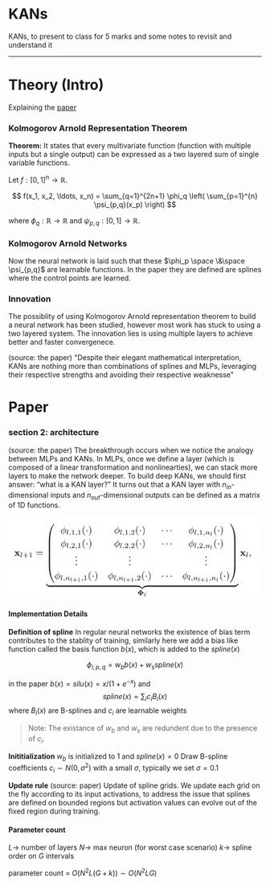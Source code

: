 # KANs
KANs, to present to class for 5 marks and some notes to revisit and understand it

---

# Theory (Intro)
Explaining the [paper](https://arxiv.org/pdf/2404.19756)

### Kolmogorov Arnold Representation Theorem

**Theorem:** It states that every multivariate function (function with multiple inputs but a single output) can be expressed as a two layered sum of single variable functions.

Let $f : [0, 1]^n \to \mathbb{R}$.

$$
f(x_1, x_2, \ldots, x_n) =
\sum_{q=1}^{2n+1} \phi_q \left(
    \sum_{p=1}^{n} \psi_{p,q}(x_p)
\right)
$$

where $\phi_q : \mathbb{R} \to \mathbb{R}$ and $\psi_{p,q} : [0, 1] \to \mathbb{R}$.

### Kolmogorov Arnold Networks

Now the neural network is laid such that these $\phi_p \space \&\space \psi_{p,q}$ are learnable functions. In the paper they are defined are splines where the control points are learned.

### Innovation

The possiblity of using Kolmogorov Arnold representation theorem to build a neural network has been studied, however most work has stuck to using a two layered system. The innovation lies is using multiple layers to achieve better and faster convergenece. 

(source: the paper)
"Despite their elegant mathematical interpretation, KANs are nothing more than combinations of
splines and MLPs, leveraging their respective strengths and avoiding their respective weaknesse" 

# Paper

### section 2: architecture 

(source: the paper)
The breakthrough occurs when we notice the analogy between MLPs and KANs. In MLPs, once we define a layer (which is composed of a linear transformation and nonlinearties), we can stack more layers to make the network deeper. To build deep KANs, we should first answer: “what is a KAN layer?” It turns out that a KAN layer with $n_{in}$-dimensional inputs and $n_{out}$-dimensional outputs can be defined as a matrix of 1D functions.

![image](./imgs/matrix_representation.png)

#### Implementation Details
**Definition of spline**
In regular neural networks the existence of bias term contributes to the stablity of training, similarly here we add a bias like function called the basis function $b(x)$, which is added to the $spline(x)$

$$\phi_{l,p,q} = w_{b} b(x) + w_{s} spline(x)$$

in the paper $b(x) = silu(x) = x/(1 + e^{-x})$
and $$spline(x) = \sum_{i} c_i B_i(x)$$ where $B_i(x)$ are B-splines and $c_i$ are learnable weights

> Note: The existance of $w_b$ and $w_s$ are redundent due to the presence of $c_i$.


**Inititialization**
$w_b$ is initialized to 1 and $spline(x) = 0$
Draw B-spline coefficients $c_i \sim N(0, \sigma^{2})$ with a small $\sigma$, typically we set $\sigma = 0.1$

**Update rule**
(source: paper)
Update of spline grids. We update each grid on the fly according to its input activations, to address the issue that splines are defined on bounded regions but activation values can evolve out of the fixed region during training.

#### Parameter count

$L \to$ number of layers
$N \to$ max neuron (for worst case scenario)
$k \to$ spline order on $G$ intervals

parameter count = $O(N^{2}L(G+k)) \sim O(N^2LG)$

